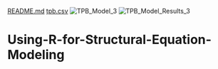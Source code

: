 [README.md](https://github.com/JerryBean46/Using-R-for-Structural-Equation-Modeling/files/7031837/README.md)
[tpb.csv](https://github.com/JerryBean46/Using-R-for-Structural-Equation-Modeling/files/7031838/tpb.csv)
![TPB_Model_3](https://user-images.githubusercontent.com/45081280/130445830-ee3830d7-cb39-4c82-9bb5-dafa0a618074.png)
![TPB_Model_Results_3](https://user-images.githubusercontent.com/45081280/130445832-be721733-b73e-4529-a9c4-ec4685bda749.png)
# Using-R-for-Structural-Equation-Modeling
